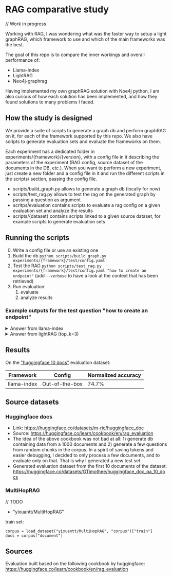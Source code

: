 # RAG comparative study

// Work in progress

Working with RAG, I was wondering what was the faster way to setup a light graphRAG, which framework to use and which of the main frameworks was the best. 

The goal of this repo is to compare the inner workings and overall performance of:
- Llama-index
- LightRAG
- Neo4j-graphrag

Having implemented my own graphRAG solution with Noe4j python, I am also curious of how each solution has been implemented, and how they found solutions to many problems I faced.

## How the study is designed

We provide a suite of scripts to generate a graph db and perform graphRAG on it, for each of the framework supported by this repo. We also have scripts to generate evaluation sets and evaluate the frameworks on them. 

Each experiment has a dedicated folder in experiments/{framework}/{version}, with a config file in it describing the parameters of the experiment (RAG config, source dataset of the documents in the DB, etc.). When you want to perform a new experiment, just create a new folder and a config file in it and run the different scripts in the scripts/ section, passing the config file.

- scripts/build_graph.py allows to generate a graph db (locally for now)
- scripts/test_rag.py allows to test the rag on the generated graph by passing a question as argument
- scritps/evaluation contains scripts to evaluate a rag config on a given evaluation set and analyze the results
- scripts/{dataset} contains scripts linked to a given source dataset, for example scripts to generate evaluation sets

## Running the scripts

0. Write a config file or use an existing one
1. Build the db ```python scripts/build_graph.py experiments/{framework}/test/config.yaml```
2. Test the RAG ```python scripts/test_rag.py experiments/{framework}/test/config.yaml "how to create an endpoint"``` (add ```--verbose``` to have a look at the context that has been retrieved)
3. Run evaluation:
   1. evaluate
   2. analyze results

### Example outputs for the test question "how to create an endpoint"

<details>
<summary>Answer from llama-index</summary>
To create an endpoint, follow these steps: 

1. Enter the required Hugging Face Repository ID and your desired endpoint name.
2. Select your Cloud Provider and region.
3. Define the Security Level for the Endpoint.
4. Create your Endpoint by clicking **Create Endpoint**. 
5. Wait for the Endpoint to build, initialize, and run, which can take between 1 to 5 minutes.
6. Test your Endpoint in the overview with the Inference widget.
</details>
<details>
<summary>Answer from lightRAG (top_k=3)</summary>
Creating an Endpoint on Hugging Face involves several steps, which are outlined below:

**Step 1: Enter the Hugging Face Repository ID and your desired endpoint name**

Go to the [Endpoint creation page](https://ui.endpoints.huggingface.co/new) and enter the Hugging Face Repository ID and your desired endpoint name.

**Step 2: Select your Cloud Provider and region**

Select your Cloud Provider (initially, only AWS is available) and region (either `us-east-1` or `eu-west-1`). You can also request to test Endpoints with other Cloud Providers or regions.

**Step 3: Define the Security Level for the Endpoint**

Define the Security Level for the Endpoint.

**Step 4: Create your Endpoint**

Click **Create Endpoint**. By default, your Endpoint is created with a medium CPU (2 x 4GB vCPUs with Intel Xeon Ice Lake). The cost estimate assumes the Endpoint will be up for an entire month and does not take autoscaling into account.

**Step 5: Wait for the Endpoint to build, initialize, and run**

Wait for the Endpoint to build, initialize, and run, which can take between 1 to 5 minutes.

**Step 6: Test your Endpoint**

Test your Endpoint in the overview with the Inference widget.

Here's an example of how to deploy the `distilbert-base-uncased-finetuned-sst-2-english` model for text classification:

<img src="https://raw.githubusercontent.com/huggingface/hf-endpoints-documentation/main/assets/1_repository.png" alt="select repository" />
<img src="https://raw.githubusercontent.com/huggingface/hf-endpoints-documentation/main/assets/1_region.png" alt="select region" />
<img src="https://raw.githubusercontent.com/huggingface/hf-endpoints-documentation/main/assets/1_security.png" alt="define security" />
<img src="https://raw.githubusercontent.com/huggingface/hf-endpoints-documentation/main/assets/1_create_cost.png" alt="create endpoint" />
<img src="https://raw.githubusercontent.com/huggingface/hf-endpoints-documentation/main/assets/overview.png" alt="overview" />
<img src="https://raw.githubusercontent.com/huggingface/hf-endpoints-documentation/main/assets/1_inference.png" alt="run inference" />

References:
[1. DC] Create an Endpoint
[2. KG] Hugging Face, organization
[3. KG] Endpoint creation page, category
</details>

## Results

On the ["huggingface 10 docs"](https://huggingface.co/datasets/GTimothee/huggingface_doc_qa_10_docs) evaluation dataset:

| Framework | Config | Normalized accuracy |
| --- | --- | --- |
| llama-index | Out-of-the-box | 74.7% |

## Source datasets

### Huggingface docs
- Link: https://huggingface.co/datasets/m-ric/huggingface_doc
- Source: https://huggingface.co/learn/cookbook/en/rag_evaluation
- The idea of the above cookbook was not bad at all: 1) generate db containing data from a 1000 documents and 2) generate a few questions from random chunks in the corpus. In a spirit of saving tokens and easier debugging, I decided to only process a few documents, and to evaluate only on that. That is why I generated a new test set. 
- Generated evaluation dataset from the first 10 documents of the dataset: https://huggingface.co/datasets/GTimothee/huggingface_doc_qa_10_docs

### MultiHopRAG
// TODO
- "yixuantt/MultiHopRAG"

train set: 
```
corpus = load_dataset("yixuantt/MultiHopRAG", "corpus")["train"]
docs = corpus["document"]
```

## Sources

Evaluation built based on the following cookbook by huggingface: https://huggingface.co/learn/cookbook/en/rag_evaluation


